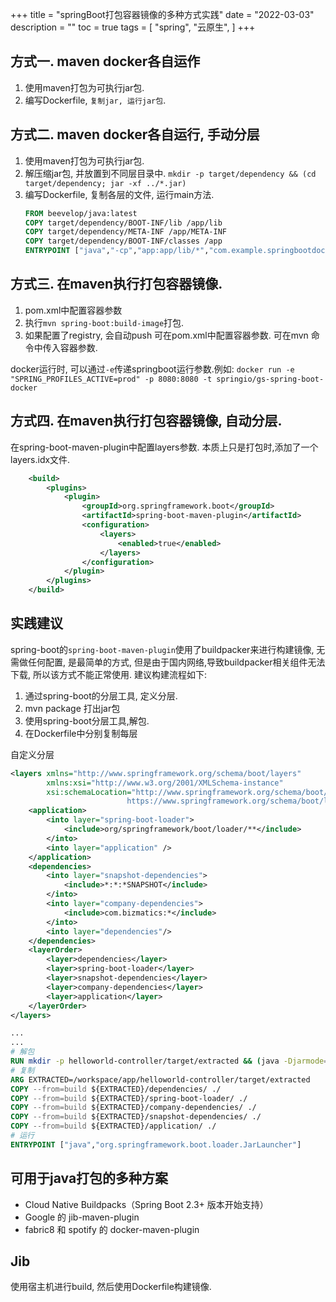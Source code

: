 +++
title = "springBoot打包容器镜像的多种方式实践"
date = "2022-03-03"
description = ""
toc = true
tags = [
    "spring",
    "云原生",
]
+++

## 方式一. maven docker各自运作

1. 使用maven打包为可执行jar包.
2. 编写Dockerfile, `复制jar, 运行jar包`.

## 方式二. maven docker各自运行, 手动分层

1. 使用maven打包为可执行jar包.
2. 解压缩jar包, 并放置到不同层目录中. 
   `mkdir -p target/dependency && (cd target/dependency; jar -xf ../*.jar)`
3. 编写Dockerfile, 复制各层的文件, 运行main方法.
    ```dockerfile
    FROM beevelop/java:latest
    COPY target/dependency/BOOT-INF/lib /app/lib
    COPY target/dependency/META-INF /app/META-INF
    COPY target/dependency/BOOT-INF/classes /app
    ENTRYPOINT ["java","-cp","app:app/lib/*","com.example.springbootdocker.SpringBootDockerApplication"]
    ```

## 方式三. 在maven执行打包容器镜像.

1. pom.xml中配置容器参数
2. 执行`mvn spring-boot:build-image`打包.
3. 如果配置了registry, 会自动push
可在pom.xml中配置容器参数.
可在mvn 命令中传入容器参数.

docker运行时, 可以通过`-e`传递springboot运行参数.例如:
`docker run -e "SPRING_PROFILES_ACTIVE=prod" -p 8080:8080 -t springio/gs-spring-boot-docker`

## 方式四. 在maven执行打包容器镜像, 自动分层.

在spring-boot-maven-plugin中配置layers参数. 本质上只是打包时,添加了一个layers.idx文件.
```xml
	<build>
		<plugins>
			<plugin>
				<groupId>org.springframework.boot</groupId>
				<artifactId>spring-boot-maven-plugin</artifactId>
                <configuration>
                    <layers>
                        <enabled>true</enabled>
                    </layers>
                </configuration>
			</plugin>
		</plugins>
	</build>
```

## 实践建议
spring-boot的`spring-boot-maven-plugin`使用了buildpacker来进行构建镜像, 无需做任何配置, 是最简单的方式, 但是由于国内网络,导致buildpacker相关组件无法下载, 所以该方式不能正常使用.
建议构建流程如下:
1. 通过spring-boot的分层工具, 定义分层.
2. mvn package 打出jar包
3. 使用spring-boot分层工具,解包.
4. 在Dockerfile中分别复制每层

自定义分层
```xml
<layers xmlns="http://www.springframework.org/schema/boot/layers"
        xmlns:xsi="http://www.w3.org/2001/XMLSchema-instance"
        xsi:schemaLocation="http://www.springframework.org/schema/boot/layers
                          https://www.springframework.org/schema/boot/layers/layers-2.7.xsd">
    <application>
        <into layer="spring-boot-loader">
            <include>org/springframework/boot/loader/**</include>
        </into>
        <into layer="application" />
    </application>
    <dependencies>
        <into layer="snapshot-dependencies">
            <include>*:*:*SNAPSHOT</include>
        </into>
        <into layer="company-dependencies">
            <include>com.bizmatics:*</include>
        </into>
        <into layer="dependencies"/>
    </dependencies>
    <layerOrder>
        <layer>dependencies</layer>
        <layer>spring-boot-loader</layer>
        <layer>snapshot-dependencies</layer>
        <layer>company-dependencies</layer>
        <layer>application</layer>
    </layerOrder>
</layers>

```

```dockerfile
...
...
# 解包
RUN mkdir -p helloworld-controller/target/extracted && (java -Djarmode=layertools -jar helloworld-controller/target/*.jar extract --destination helloworld-controller/target/extracted)
# 复制
ARG EXTRACTED=/workspace/app/helloworld-controller/target/extracted
COPY --from=build ${EXTRACTED}/dependencies/ ./
COPY --from=build ${EXTRACTED}/spring-boot-loader/ ./
COPY --from=build ${EXTRACTED}/company-dependencies/ ./
COPY --from=build ${EXTRACTED}/snapshot-dependencies/ ./
COPY --from=build ${EXTRACTED}/application/ ./
# 运行
ENTRYPOINT ["java","org.springframework.boot.loader.JarLauncher"]
```

## 可用于java打包的多种方案
* Cloud Native Buildpacks（Spring Boot 2.3+ 版本开始支持）
* Google 的 jib-maven-plugin
* fabric8 和 spotify 的 docker-maven-plugin

## Jib
使用宿主机进行build, 然后使用Dockerfile构建镜像.
